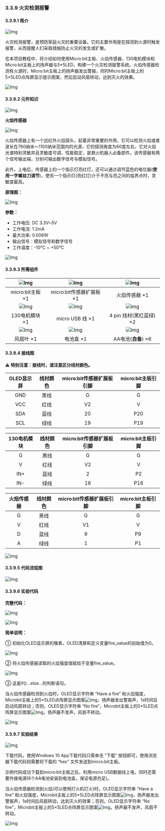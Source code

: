 ### 3.3.9 火灾检测报警

#### 3.3.9.1 简介

![Img](./media/top1.png)

火灾检测报警‌，是预防家庭火灾的重要设备。它的主要作用是在探测到火源时触发报警，从而提醒人们采取措施防止火灾的发生或扩散。

在本项目教程中，将介绍如何使用Micro:bit主板、火焰传感器、130电机模块和Micro:bit主板上的扬声器与5*5LED，构建一个火灾检测报警系统。火焰传感器检测有火源时，Micro:bit主板上的扬声器发出警报，同时Micro:bit主板上的5×5LED点阵屏显示提示图案，然后启动风扇转动，达到灭火的效果。

![Img](./media/bottom1.png)

#### 3.3.9.2 元件知识

![Img](./media/2top.png)

**火焰传感器**

![Img](./media/fire.png)

火焰传感器上有一个远红外火焰探头，起着非常重要的作用，它可以检测火焰或者波长在760纳米～1100纳米范围内的光源，它的探测角度为60度左右，它对火焰光谱特别灵敏并且灵敏度可调，性能稳定，是救火机器人必备部件。该传感器有两个信号输出端，分别可输出数字信号与模拟信号。

此外，上电后，传感器上的一个指示灯亮红灯，还可以通过调节蓝色的电位器(**使用一字螺丝刀调节**)，使另一个指示灯(亮红灯)介于不亮与亮之间的临界点时，灵敏度最高。

**原理图：**

![Img](./media/fire1.png)

**参数：**

- 工作电压: DC 3.3V~5V
- 工作电流: 1.2mA
- 最大功率: 0.006W
- 输出信号：模拟信号和数字信号
- 工作温度：-10°C ~ +50°C

![Img](./media/2bottom.png)

#### 3.3.9.3 所需组件

| ![Img](./media/microbitV2.png)| ![Img](./media/ExpansionBoard.png)  |![Img](./media/fire2.png)| 
| :--: | :--: | :--: |
| micro:bit主板 ×1 | micro:bit传感器扩展板 ×1 |火焰传感器 ×1 |
|![Img](./media/motor.png) |![Img](./media/usb.png) |![Img](./media/4pin.png)|
|130电机模块 ×1| micro USB 线 ×1|4 pin 线材(黑红蓝绿) ×2 |
|![Img](./media/fan.png) |![Img](./media/batterycase.png)| ![Img](./media/AAbattery.png)|
|风扇叶 ×1|电池盒 ×1|AA电池(**自备**) ×6|

#### 3.3.9.4 接线图

⚠️ **特别注意：接线时，请注意区分线材颜色。**

| OLED显示屏 | 线材颜色 | micro:bit传感器扩展板引脚 |micro:bit主板引脚 |
| :--: | :--: | :--: | :--: |
| GND | 黑线 | G | G |
| VCC | 红线 | V2 | V |
| SDA | 蓝线 | 20 | P20 |
| SCL | 绿线 | 19 | P19 |

| 130电机模块 | 线材颜色 | micro:bit传感器扩展板引脚 |micro:bit主板引脚 |
| :--: | :--: | :--: | :--: |
| G | 黑线 | G | G |
| V | 红线 | V2 | V |
| IN+ | 蓝线 | 2 | P2 |
| IN- | 绿线 | 16 | P16 |

| 火焰传感器 | 线材颜色 | micro:bit传感器扩展板引脚 |micro:bit主板引脚 |
| :--: | :--: | :--: | :--: |
| G | 黑线 | G | G |
| V | 红线 | V1 | V |
| D | 蓝线 | 9 | P9 |
| A | 绿线 | 1 | P1 |

![Img](./media/couj9.png)

#### 3.3.9.5 代码流程图

![Img](./media/flow-chart-9.png)

#### 3.3.9.6 实验代码

**完整代码：**

![Img](./media/couj09.png)

![Img](./media/line1.png)

**简单说明：**

① 初始化OLED显示屏的像素，OLED清屏和定义变量fire_value的初始值为0。

![Img](./media/cou35.png)

② 将火焰传感器读取的火焰强度值赋给于变量fire_value。

![Img](./media/cou36.png)

③ 这是if()...else...的判断语句。

当火焰传感器检测到火焰时，OLED显示字符串 “Have a fire” 和火焰强度，Microbit主板上的5×5LED点阵屏显示图案![Img](./media/ab2.png)，扬声器发出警报声，1s时间后启动风扇转动；否则，OLED显示字符串 “No fire”，Microbit主板上的5×5LED点阵屏显示图案![Img](./media/ab3.png)，扬声器不发声，风扇不转动。

![Img](./media/cou37.png)

#### 3.3.9.7 实验结果

![Img](./media/4top.png)

下载代码，使用Windows 10 App下载代码只需单击 “下载” 按钮即可，使用浏览器下载代码则需要将下载的 “hex” 文件发送到micro:bit主板。

示例代码成功下载到micro:bit主板之后，利用micro USB数据线上电，同时还需要外接电源(6个AA电池安装到电池盒，保证电源充足)。

当火焰传感器检测到火焰(可以使用打火机打火)时，OLED显示字符串 “Have a fire” 和火焰强度，Microbit主板上的5×5LED点阵屏显示图案![Img](./media/ab2.png)，扬声器发出警报声，1s时间后风扇转动，达到灭火的效果；否则，OLED显示字符串 “No fire”，Microbit主板上的5×5LED点阵屏显示图案![Img](./media/ab3.png)，扬声器不发声，风扇不转动。

![Img](./media/4bottom.png)
